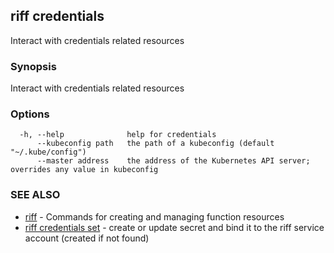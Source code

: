 ## riff credentials

Interact with credentials related resources

### Synopsis

Interact with credentials related resources

### Options

```
  -h, --help              help for credentials
      --kubeconfig path   the path of a kubeconfig (default "~/.kube/config")
      --master address    the address of the Kubernetes API server; overrides any value in kubeconfig
```

### SEE ALSO

* [riff](riff.md)	 - Commands for creating and managing function resources
* [riff credentials set](riff_credentials_set.md)	 - create or update secret and bind it to the riff service account (created if not found)

